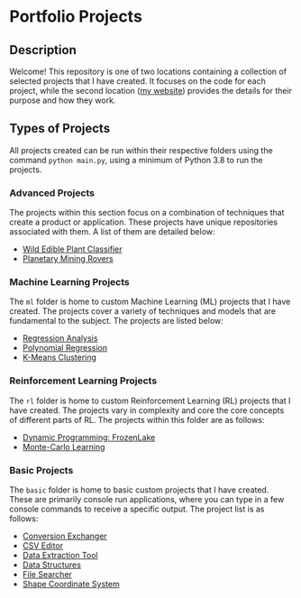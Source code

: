 # Portfolio Projects

## Description

Welcome! This repository is one of two locations containing a collection of selected projects that I have created. It focuses on the code for each project, while the second location ([my website](https://acius.co.uk/portfolio/)) provides the details for their purpose and how they work.

## Types of Projects

All projects created can be run within their respective folders using the command `python main.py`, using a minimum of Python 3.8 to run the projects.

### Advanced Projects

The projects within this section focus on a combination of techniques that create a product or application. These projects have unique repositories associated with them. A list of them are detailed below:

- [Wild Edible Plant Classifier](https://github.com/Achronus/wep-classifier)
- [Planetary Mining Rovers](https://github.com/Achronus/planetary-mining-rovers)

### Machine Learning Projects

The `ml` folder is home to custom Machine Learning (ML) projects that I have created. The projects cover a variety of techniques and models that are fundamental to the subject. The projects are listed below:

- [Regression Analysis](/ml/regression_analysis)
- [Polynomial Regression](/ml/polynomial_regression)
- [K-Means Clustering](/ml/k_means_clustering)

### Reinforcement Learning Projects

The `rl` folder is home to custom Reinforcement Learning (RL) projects that I have created. The projects vary in complexity and core the core concepts of different parts of RL. The projects within this folder are as follows:

- [Dynamic Programming: FrozenLake](/rl/dynamic_programming)
- [Monte-Carlo Learning](/rl/monte_carlo)

### Basic Projects

The `basic` folder is home to basic custom projects that I have created. These are primarily console run applications, where you can type in a few console commands to receive a specific output. The project list is as follows:

- [Conversion Exchanger](/basic/conversion_exchanger)
- [CSV Editor](/basic/csv_editor)
- [Data Extraction Tool](/basic/data_extraction_tool)
- [Data Structures](/basic/data_structures)
- [File Searcher](/basic/file_searcher)
- [Shape Coordinate System](/basic/shape_coordinate_system)